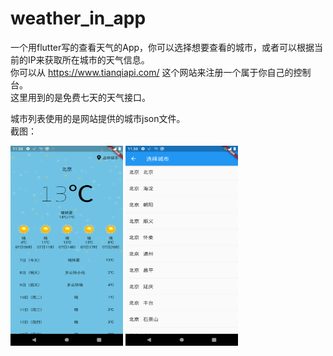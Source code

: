 # weather_in_app
一个用flutter写的查看天气的App，你可以选择想要查看的城市，或者可以根据当前的IP来获取所在城市的天气信息。  
你可以从 https://www.tianqiapi.com/  这个网站来注册一个属于你自己的控制台。  
这里用到的是免费七天的天气接口。

城市列表使用的是网站提供的城市json文件。  
截图：  

<img src="https://github.com/ZTWave/weather_in_app/blob/master/sceenshot/s_01.png" width="180" height="320" align="middle" />
<img src="https://github.com/ZTWave/weather_in_app/blob/master/sceenshot/s_02.png" width="180" height="320" align="middle" />
